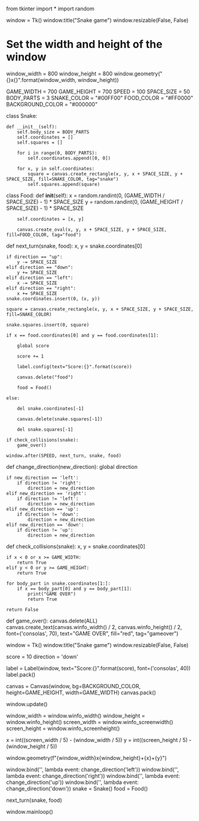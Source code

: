 from tkinter import *
import random

window = Tk()
window.title("Snake game")
window.resizable(False, False)

# Set the width and height of the window
window_width = 800
window_height = 800
window.geometry("{}x{}".format(window_width, window_height))

GAME_WIDTH = 700
GAME_HEIGHT = 700
SPEED = 100
SPACE_SIZE = 50
BODY_PARTS = 3
SNAKE_COLOR = "#00FF00"
FOOD_COLOR = "#FF0000"
BACKGROUND_COLOR = "#000000"


class Snake:

    def __init__(self):
        self.body_size = BODY_PARTS
        self.coordinates = []
        self.squares = []

        for i in range(0, BODY_PARTS):
            self.coordinates.append([0, 0])

        for x, y in self.coordinates:
            square = canvas.create_rectangle(x, y, x + SPACE_SIZE, y + SPACE_SIZE, fill=SNAKE_COLOR, tag="snake")
            self.squares.append(square)


class Food:
    def __init__(self):
        x = random.randint(0, (GAME_WIDTH / SPACE_SIZE) - 1) * SPACE_SIZE
        y = random.randint(0, (GAME_HEIGHT / SPACE_SIZE) - 1) * SPACE_SIZE

        self.coordinates = [x, y]

        canvas.create_oval(x, y, x + SPACE_SIZE, y + SPACE_SIZE, fill=FOOD_COLOR, tag="food")


def next_turn(snake, food):
    x, y = snake.coordinates[0]

    if direction == "up":
        y -= SPACE_SIZE
    elif direction == "down":
        y += SPACE_SIZE
    elif direction == "left":
        x -= SPACE_SIZE
    elif direction == "right":
        x += SPACE_SIZE
    snake.coordinates.insert(0, (x, y))

    square = canvas.create_rectangle(x, y, x + SPACE_SIZE, y + SPACE_SIZE, fill=SNAKE_COLOR)

    snake.squares.insert(0, square)

    if x == food.coordinates[0] and y == food.coordinates[1]:

        global score

        score += 1

        label.config(text="Score:{}".format(score))

        canvas.delete("food")

        food = Food()

    else:

        del snake.coordinates[-1]

        canvas.delete(snake.squares[-1])

        del snake.squares[-1]

    if check_collisions(snake):
        game_over()

    window.after(SPEED, next_turn, snake, food)


def change_direction(new_direction):
    global direction

    if new_direction == 'left':
        if direction != 'right':
            direction = new_direction
    elif new_direction == 'right':
        if direction != 'left':
            direction = new_direction
    elif new_direction == 'up':
        if direction != 'down':
            direction = new_direction
    elif new_direction == 'down':
        if direction != 'up':
            direction = new_direction


def check_collisions(snake):
    x, y = snake.coordinates[0]

    if x < 0 or x >= GAME_WIDTH:
        return True
    elif y < 0 or y >= GAME_HEIGHT:
        return True

    for body_part in snake.coordinates[1:]:
        if x == body_part[0] and y == body_part[1]:
            print("GAME OVER")
            return True

    return False


def game_over():
    canvas.delete(ALL)
    canvas.create_text(canvas.winfo_width() / 2, canvas.winfo_height() / 2,
                       font=('consolas', 70), text="GAME OVER", fill="red", tag="gameover")


window = Tk()
window.title("Snake game")
window.resizable(False, False)

score = 10
direction = 'down'

label = Label(window, text="Score:{}".format(score), font=('consolas', 40))
label.pack()

canvas = Canvas(window, bg=BACKGROUND_COLOR, height=GAME_HEIGHT, width=GAME_WIDTH)
canvas.pack()

window.update()

window_width = window.winfo_width()
window_height = window.winfo_height()
screen_width = window.winfo_screenwidth()
screen_height = window.winfo_screenheight()

x = int((screen_width / 5) - (window_width / 5))
y = int((screen_height / 5) - (window_height / 5))

window.geometry(f"{window_width}x{window_height}+{x}+{y}")

window.bind('<Left>', lambda event: change_direction('left'))
window.bind('<Right>', lambda event: change_direction('right'))
window.bind('<Up>', lambda event: change_direction('up'))
window.bind('<Down>', lambda event: change_direction('down'))
snake = Snake()
food = Food()

next_turn(snake, food)

window.mainloop()
